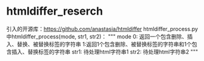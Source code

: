 # htmldiffer_reserch
引入的开源库：https://github.com/anastasia/htmldiffer
htmldiffer_process.py中htmldiffer_process(mode, str1, str2)：
     """
       mode 0: 返回一个包含删除、插入、替换、被替换标签的字符串  1:返回1个包含删除、被替换标签的字符串和1个包含插入、替换标签的字符串
       str1: 待处理html字符串1 str2: 待处理html字符串2
     """

